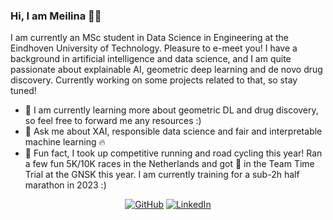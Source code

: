 ### Hi, I am Meilina 👋🏼

I am currently an MSc student in Data Science in Engineering at the Eindhoven University of Technology. Pleasure to e-meet you! I have a background in artificial intelligence and data science, and I am quite passionate about explainable AI, geometric deep learning and de novo drug discovery. Currently working on some projects related to that, so stay tuned!

- 🧠 I am currently learning more about geometric DL and drug discovery, so feel free to forward me any resources :)
- 💬 Ask me about XAI, responsible data science and fair and interpretable machine learning 🔥
- 🏃 Fun fact, I took up competitive running and road cycling this year! Ran a few fun 5K/10K races in the Netherlands and got 🥈 in the Team Time Trial at the GNSK this year. I am currently training for a sub-2h half marathon in 2023 :)

<p align="center">
	<a href="https://github.com/MeilinaR"><img src="https://img.shields.io/github/followers/MeilinaR.svg?label=GitHub&style=social" alt="GitHub"></a>
	<a href="https://www.linkedin.com/in/meilina/?locale=en_US"><img src="https://img.shields.io/badge/LinkedIn--_.svg?style=social&logo=linkedin" alt="LinkedIn"></a>
</p>
